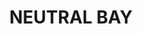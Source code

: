 ---
lastmod: '2025-04-06T06:05:20+00:00'
latitude: -33.838021
layout: suburb
longitude: 151.216869
postcode: '2089'
state: NSW
title: NEUTRAL BAY
url: /nsw/neutral-bay/
---